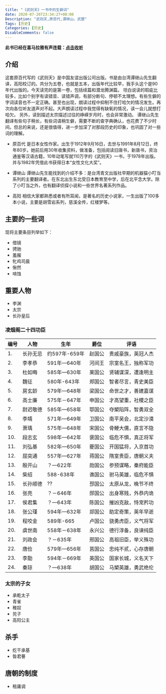 ```yaml
---
title: "《武则天》一书中的生僻词"
date: 2020-07-26T23:34:27+08:00
Description: "武则天,原百代,谭继山，武曌"
Tags: [历史]
Categories: [历史]
DisableComments: false
---
```


**此书已经在喜马拉雅有声连载：[点击收听](http://t.cn/A6yo8sh1)**

## 介绍

  这套原百代写的《武则天》是中国友谊出版公司出版。书是由台湾谭继山先生翻译，高阳校订的。共分为五卷，也就是五本，出版年代比较早，我手头这个是90年代出版的。今天读完的是第一卷，包括续篇和潜龙腾渊篇。
   坦白说读的瑕疵比较多，比如个别字有读错音、读错声调，有部分断句、停顿不太理想。有些生僻的字词读音也不一定正确。甚至也出现，朗读过程中抑制不住打哈欠的情况发生。再次向各位听友道声对不起。大声朗读过程中我觉得有缺氧的情况，读一会儿就想打哈欠。 另外，读到描述太宗描述过往的峥嵘岁月时，也会非常激动。
   谭继山先生翻译有些句子稍长，有些词语稍生僻，需要不断的查字典确认，也花费了不少时间。但总的来说，还是很值得，进一步加深了对那段历史的印象，也巩固了对一些词的理解。

- 原百代 是日本女性作家。出生于1912年9月16日，去世与1991年8月12日，终年80岁。她前后用30年收集资料，做准备，包括阅读旧唐书，新唐书，资治通鉴等汉语古籍，10年动笔写就110万字的《武则天》一书，于1978年出版。并与1982年凭借此书获得日本“女性文化大奖”。

- 谭继山 谭继山先生能找到的介绍不多：是台湾青文出版社早期的机器猫小叮当系列的主要翻译者。在东北出生东北受日本教育至中学，后在北平念大学。除了小叮当之外，也有翻译侦探小说和一些世界名著系列作品。
- 高阳 相信大家都熟悉或者有所耳闻，是著名的历史小说家，一生出版了100多本小说，主要是胡雪岩系列，慈溪全传，红楼梦等。

## 主要的一些词

现将主要条目列举如下：

- 借镜
- 骋驰
- 羞赧
- 牝鸡司晨
- 愀然
- 啃蚀

## 重要人物

- 李渊
- 太宗
- 长孙皇后

### 凌烟阁二十四功臣

|编号| 人物 |生年   |爵位| 评语|
| ------------| ------------ | ------------ |------------ |------------ |
|1.|长孙无忌| 约597年-659年  |赵国公|贵戚豪族，英冠人杰|
|2.|李孝恭|591年—640年|河间王|宗室名王，独称军功|
|3.|杜如晦 |585年—630年|莱国公| 贤辅谋深，遭逢明主 |
|4.|魏征|580年-643年|郑国公|智者尽言，青史美臣|
|5.|房玄龄|579年—648年|梁国公|命世之才，善建嘉谋|
|6.|高士廉|575年－647年|申国公|才高望重，社稷之臣|
|7.|尉迟敬德|585年—658年|鄂国公|夺槊陷阵，智勇双全|
|8.|李靖|571年—649年|卫国公|南平吴会，北定沙漠|
|9.|萧瑀|575年—648年|宋国公|骨鲠大儒，直言不隐|
|10.|段志玄|598年—642年|褒国公|临危不惧，真正将军|
|11.|刘弘基|582年—650年|夔国公|开国猛将，入京首功|
|12.|屈突通|557年—627年|蒋国公|隋室贵臣，唐朝义夫|
|13.|殷开山|？—622年|勋国公|参预谋略，秦府能臣|
|14.|柴绍 |588-638年|谯国公|驸马英雄，临危不惧|
|15.|长孙顺德|??|邳国公|太原从龙，晚节不终|
|16.|张亮|？－646年|郧国公|出身寒贱，外恭内诡|
|17.|侯君集|？—643年|陈国公|摧凶克敌，恃宠矜功|
|18.|张公瑾|594年—632年|郯国公|助定奇策，英年早逝|
|19.|程咬金|589年-665|卢国公|骁勇虎臣，义气将军|
|20.|虞世南|558年－638年|永兴公|德行淳备，良谏纯臣|
|21.|刘政会|？－635年|邢国公|高祖旧臣，举义殊功|
|22.|唐俭|579年—656年|莒国公|忠纯不贰，心存唐朝|
|23.|李勣|594年－669年|英国公|国家长城，义名天下|
|24.|秦琼|？—638年|胡国公|马槊英雄，勇武绝伦|


### 太宗的子女

- 承乾太子
- 青雀
- 稚奴
- 兕子
- 高阳公主

## 杀手

- 纥干承基
- 昝君謩

## 唐朝的制度

- 租庸调